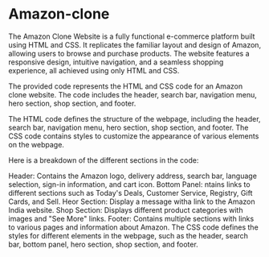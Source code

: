 # Amazon-clone

The Amazon Clone Website is a fully functional e-commerce platform built using HTML and CSS. It replicates the familiar layout and design of Amazon, allowing users to browse and purchase products. The website features a responsive design, intuitive navigation, and a seamless shopping experience, all achieved using only HTML and CSS.

The provided code represents the HTML and CSS code for an Amazon clone website. The code includes the header, search bar, navigation menu, hero section, shop section, and footer.

The HTML code defines the structure of the webpage, including the header, search bar, navigation menu, hero section, shop section, and footer. The CSS code contains styles to customize the appearance of various elements on the webpage.

Here is a breakdown of the different sections in the code:

Header:
Contains the Amazon logo, delivery address, search bar, language selection, sign-in information, and cart icon.
Bottom Panel:
ntains links to different sections such as Today's Deals, Customer Service, Registry, Gift Cards, and Sell.
Heor Section:
Display a message witha link to the Amazon India website.
Shop Section:
Displays different product categories with images and "See More" links.
Footer:
Contains multiple sections with links to various pages and information about Amazon.
The CSS code defines the styles for different elements in the webpage, such as the header, search bar, bottom panel, hero section, shop section, and footer.
